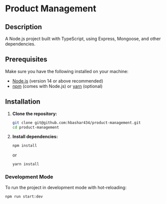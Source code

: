 # Product Management

## Description
A Node.js project built with TypeScript, using Express, Mongoose, and other dependencies. 


## Prerequisites
Make sure you have the following installed on your machine:
- [Node.js](https://nodejs.org/en/download/) (version 14 or above recommended)
- [npm](https://www.npmjs.com/get-npm) (comes with Node.js) or [yarn](https://yarnpkg.com/getting-started/install) (optional)

## Installation

1. **Clone the repository:**
    ```bash
    git clone git@github.com:hbashar434/product-management.git
    cd product-management
    ```

2. **Install dependencies:**
    ```bash
    npm install
    ```
    or
    ```bash
    yarn install
    ```

### Development Mode
To run the project in development mode with hot-reloading:

```bash
npm run start:dev
